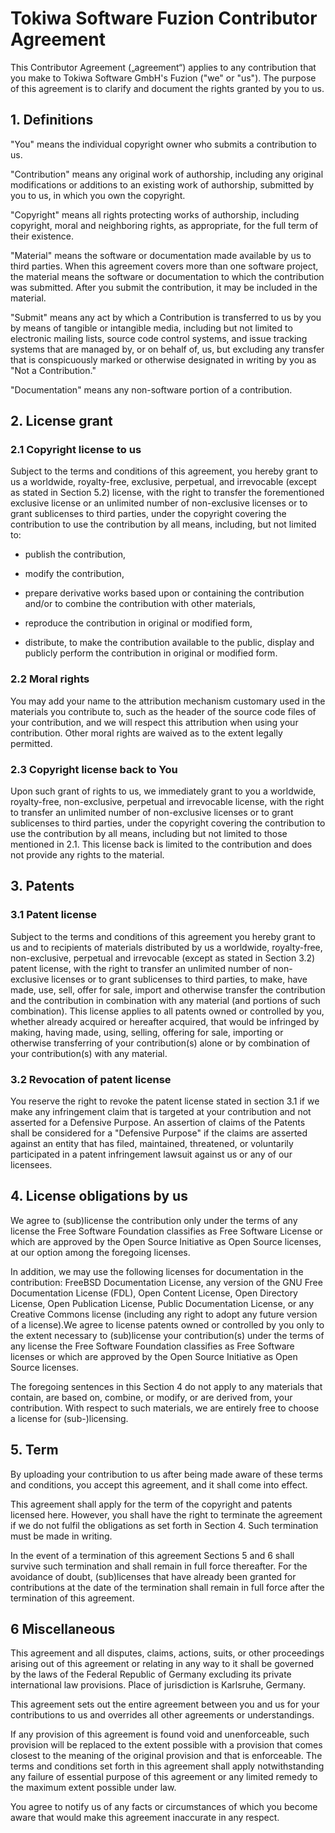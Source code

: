 # Tokiwa Software Fuzion Contributor Agreement

This Contributor Agreement („agreement“) applies to any contribution that you make to Tokiwa Software GmbH's Fuzion ("we" or "us"). The purpose of this agreement is to clarify and document the rights granted by you to us.

## 1. Definitions

"You" means the individual copyright owner who submits a contribution to us.

"Contribution" means any original work of authorship, including any original modifications or additions to an existing work of authorship, submitted by you to us, in which you own the copyright.

"Copyright" means all rights protecting works of authorship, including copyright, moral and neighboring rights, as appropriate, for the full term of their existence.

"Material" means the software or documentation made available by us to third parties. When this agreement covers more than one software project, the material means the software or documentation to which the contribution was submitted. After you submit the contribution, it may be included in the material.

"Submit" means any act by which a Contribution is transferred to us by you by means of tangible or intangible media, including but not limited to electronic mailing lists, source code control systems, and issue tracking systems that are managed by, or on behalf of, us, but excluding any transfer that is conspicuously marked or otherwise designated in writing by you as "Not a Contribution."

"Documentation" means any non-software portion of a contribution.

## 2. License grant
### 2.1 Copyright license to us
Subject to the terms and conditions of this agreement, you hereby grant to us a worldwide, royalty-free, exclusive, perpetual, and irrevocable (except as stated in Section 5.2) license, with the right to transfer the forementioned exclusive license or an unlimited number of non-exclusive licenses or to grant sublicenses to third parties, under the copyright covering the contribution to use the contribution by all means, including, but not limited to:

- publish the contribution,

- modify the contribution,

- prepare derivative works based upon or containing the contribution and/or to combine the contribution with other materials,

- reproduce the contribution in original or modified form,

- distribute, to make the contribution available to the public, display and publicly perform the contribution in original or modified form.

### 2.2 Moral rights

You may add your name to the attribution mechanism customary used in the materials you contribute to, such as the header of the source code files of your contribution, and we will respect this attribution when using your contribution. Other moral rights are waived as to the extent legally permitted.

### 2.3 Copyright license back to You

Upon such grant of rights to us, we immediately grant to you a worldwide, royalty-free, non-exclusive, perpetual and irrevocable license, with the right to transfer an unlimited number of non-exclusive licenses or to grant sublicenses to third parties, under the copyright covering the contribution to use the contribution by all means, including but not limited to those mentioned in 2.1. This license back is limited to the contribution and does not provide any rights to the material.

## 3. Patents

### 3.1 Patent license

Subject to the terms and conditions of this agreement you hereby grant to us and to recipients of materials distributed by us a worldwide, royalty-free, non-exclusive, perpetual and irrevocable (except as stated in Section 3.2) patent license, with the right to transfer an unlimited number of non-exclusive licenses or to grant sublicenses to third parties, to make, have made, use, sell, offer for sale, import and otherwise transfer the contribution and the contribution in combination with any material (and portions of such combination). This license applies to all patents owned or controlled by you, whether already acquired or hereafter acquired, that would be infringed by making, having made, using, selling, offering for sale, importing or otherwise transferring of your contribution(s) alone or by combination of your contribution(s) with any material.

### 3.2 Revocation of patent license

You reserve the right to revoke the patent license stated in section 3.1 if we make any infringement claim that is targeted at your contribution and not asserted for a Defensive Purpose. An assertion of claims of the Patents shall be considered for a "Defensive Purpose" if the claims are asserted against an entity that has filed, maintained, threatened, or voluntarily participated in a patent infringement lawsuit against us or any of our licensees.

## 4. License obligations by us

We agree to (sub)license the contribution only under the terms of any license the Free Software Foundation classifies as Free Software License or which are approved by the Open Source Initiative as Open Source licenses, at our option among the foregoing licenses.

In addition, we may use the following licenses for documentation in the contribution: FreeBSD Documentation License, any version of the GNU Free Documentation License (FDL), Open Content License, Open Directory License, Open Publication License, Public Documentation License, or any Creative Commons license (including any right to adopt any future version of a license).We agree to license patents owned or controlled by you only to the extent necessary to (sub)license your contribution(s) under the terms of any license the Free Software Foundation classifies as Free Software licenses or which are approved by the Open Source Initiative as Open Source licenses.

The foregoing sentences in this Section 4 do not apply to any materials that contain, are based on, combine, or modify, or are derived from, your contribution. With respect to such materials, we are entirely free to choose a license for (sub-)licensing.

## 5. Term

By uploading your contribution to us after being made aware of these terms and conditions, you accept this agreement, and it shall come into effect.

This agreement shall apply for the term of the copyright and patents licensed here. However, you shall have the right to terminate the agreement if we do not fulfil the obligations as set forth in Section 4. Such termination must be made in writing.

In the event of a termination of this agreement Sections 5 and 6 shall survive such termination and shall remain in full force thereafter. For the avoidance of doubt, (sub)licenses that have already been granted for contributions at the date of the termination shall remain in full force after the termination of this agreement.

## 6 Miscellaneous

This agreement and all disputes, claims, actions, suits, or other proceedings arising out of this agreement or relating in any way to it shall be governed by the laws of the Federal Republic of Germany excluding its private international law provisions. Place of jurisdiction is Karlsruhe, Germany.

This agreement sets out the entire agreement between you and us for your contributions to us and overrides all other agreements or understandings.

If any provision of this agreement is found void and unenforceable, such provision will be replaced to the extent possible with a provision that comes closest to the meaning of the original provision and that is enforceable. The terms and conditions set forth in this agreement shall apply notwithstanding any failure of essential purpose of this agreement or any limited remedy to the maximum extent possible under law.

You agree to notify us of any facts or circumstances of which you become aware that would make this agreement inaccurate in any respect.
